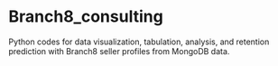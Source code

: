 # Branch8_consulting
Python codes for data visualization, tabulation, analysis, and retention prediction with Branch8 seller profiles from MongoDB data.
